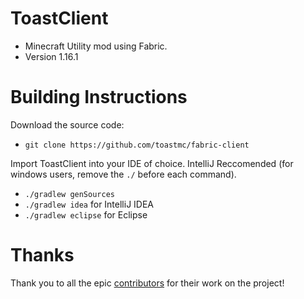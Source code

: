 # ToastClient
 
 - Minecraft Utility mod using Fabric.
 - Version 1.16.1
 
 # Building Instructions
 
Download the source code:
 - `git clone https://github.com/toastmc/fabric-client`

Import ToastClient into your IDE of choice. IntelliJ Reccomended (for windows users, remove the `./` before each command).
- `./gradlew genSources`
- `./gradlew idea` for IntelliJ IDEA
- `./gradlew eclipse` for Eclipse

# Thanks

Thank you to all the epic [contributors](https://github.com/RemainingToast/ToastClient/graphs/contributors) for their work on the project!
